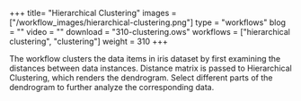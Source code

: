 +++
title= "Hierarchical Clustering"
images =  ["/workflow_images/hierarchical-clustering.png"]
type = "workflows"
blog =  ""
video = ""
download = "310-clustering.ows"
workflows = ["hierarchical clustering", "clustering"]
weight = 310
+++

The workflow clusters the data items in iris dataset by first examining the distances between data instances. Distance matrix is passed to Hierarchical Clustering, which renders the dendrogram. Select different parts of the dendrogram to further analyze the corresponding data.
